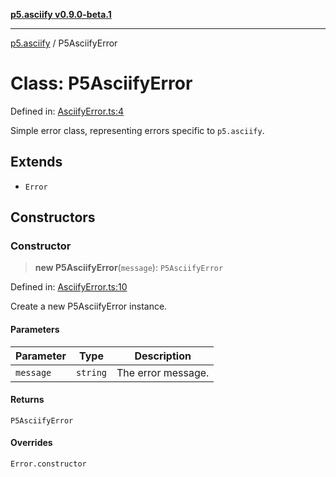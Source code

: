 [**p5.asciify v0.9.0-beta.1**](../README.md)

***

[p5.asciify](../README.md) / P5AsciifyError

# Class: P5AsciifyError

Defined in: [AsciifyError.ts:4](https://github.com/humanbydefinition/p5.asciify/blob/edf0ab1cc6347e56bd84618ff447f3c7ef1e1694/src/lib/AsciifyError.ts#L4)

Simple error class, representing errors specific to `p5.asciify`.

## Extends

- `Error`

## Constructors

### Constructor

> **new P5AsciifyError**(`message`): `P5AsciifyError`

Defined in: [AsciifyError.ts:10](https://github.com/humanbydefinition/p5.asciify/blob/edf0ab1cc6347e56bd84618ff447f3c7ef1e1694/src/lib/AsciifyError.ts#L10)

Create a new P5AsciifyError instance.

#### Parameters

| Parameter | Type | Description |
| ------ | ------ | ------ |
| `message` | `string` | The error message. |

#### Returns

`P5AsciifyError`

#### Overrides

`Error.constructor`
